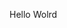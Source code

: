 Hello Wolrd



































































































































































































































































































































































































































































































































































































































































































































































































































































































































































































































































































































































































































































































































































































































































































































































































































































































































































































































































































































































































































































































































































































































































































































































































































































































































































































































































































































































































































































































































































































































































































































































































































































































































































































































































































































































































































































































































































































































































































































































































































































































































































































































































































































































































































































































































































































































































































































































































































































































































































































































































































































































































































































































































































































